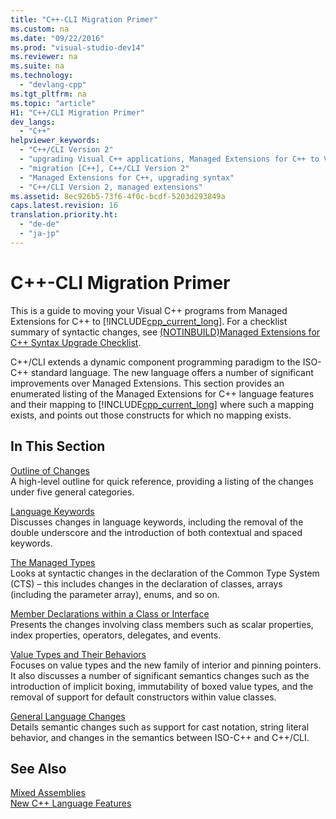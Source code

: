 ```yaml
---
title: "C++-CLI Migration Primer"
ms.custom: na
ms.date: "09/22/2016"
ms.prod: "visual-studio-dev14"
ms.reviewer: na
ms.suite: na
ms.technology: 
  - "devlang-cpp"
ms.tgt_pltfrm: na
ms.topic: "article"
H1: "C++/CLI Migration Primer"
dev_langs: 
  - "C++"
helpviewer_keywords: 
  - "C++/CLI Version 2"
  - "upgrading Visual C++ applications, Managed Extensions for C++ to Visual C++ 2005 syntax"
  - "migration [C++], C++/CLI Version 2"
  - "Managed Extensions for C++, upgrading syntax"
  - "C++/CLI Version 2, managed extensions"
ms.assetid: 8ec926b5-73f6-4f0c-bcdf-5203d293849a
caps.latest.revision: 16
translation.priority.ht: 
  - "de-de"
  - "ja-jp"
---
```

# C++-CLI Migration Primer
This is a guide to moving your Visual C++ programs from Managed Extensions for C++ to [!INCLUDE[cpp_current_long](../vs140/includes/cpp_current_long_md.md)]. For a checklist summary of syntactic changes, see [(NOTINBUILD)Managed Extensions for C++ Syntax Upgrade Checklist](assetId:///edbded88-7ef3-4757-bd9d-b8f48ac2aada).  
  
 C++/CLI extends a dynamic component programming paradigm to the ISO-C++ standard language. The new language offers a number of significant improvements over Managed Extensions. This section provides an enumerated listing of the Managed Extensions for C++ language features and their mapping to [!INCLUDE[cpp_current_long](../vs140/includes/cpp_current_long_md.md)] where such a mapping exists, and points out those constructs for which no mapping exists.  
  
## In This Section  
 [Outline of Changes](../vs140/outline-of-changes--c---cli-.md)  
 A high-level outline for quick reference, providing a listing of the changes under five general categories.  
  
 [Language Keywords](../vs140/language-keywords--c---cli-.md)  
 Discusses changes in language keywords, including the removal of the double underscore and the introduction of both contextual and spaced keywords.  
  
 [The Managed Types](../vs140/managed-types--c---cl-.md)  
 Looks at syntactic changes in the declaration of the Common Type System (CTS) – this includes changes in the declaration of classes, arrays (including the parameter array), enums, and so on.  
  
 [Member Declarations within a Class or Interface](../vs140/member-declarations-within-a-class-or-interface--c---cli-.md)  
 Presents the changes involving class members such as scalar properties, index properties, operators, delegates, and events.  
  
 [Value Types and Their Behaviors](../vs140/value-types-and-their-behaviors--c---cli-.md)  
 Focuses on value types and the new family of interior and pinning pointers. It also discusses a number of significant semantics changes such as the introduction of implicit boxing, immutability of boxed value types, and the removal of support for default constructors within value classes.  
  
 [General Language Changes](../vs140/general-language-changes--c---cli-.md)  
 Details semantic changes such as support for cast notation, string literal behavior, and changes in the semantics between ISO-C++ and C++/CLI.  
  
## See Also  
 [Mixed Assemblies](../vs140/mixed--native-and-managed--assemblies.md)   
 [New C++ Language Features](../vs140/component-extensions-for-runtime-platforms.md)